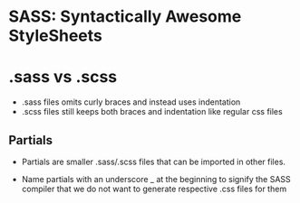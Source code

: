 # SASS: Syntactically Awesome StyleSheets

# .sass vs .scss
- .sass files omits curly braces and instead uses indentation
- .scss files still keeps both braces and indentation like regular css files

## Partials
- Partials are smaller .sass/.scss files that can be imported in other files. 

- Name partials with an underscore _ at the beginning to signify the SASS compiler that we do not want to generate respective .css files for them